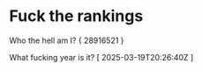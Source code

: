 # Fuck the rankings

Who the hell am I?
{ 28916521 }

What fucking year is it?
[ 2025-03-19T20:26:40Z ]
